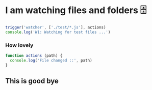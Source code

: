 
# I am watching files and folders 🗄

```js
trigger('watcher', ['./test/*.js'], actions)
console.log('W1: Watching for test files ...')
```

### How lovely

```js
function actions (path) {
  console.log('File changed ::', path)
}
```

## This is good bye
